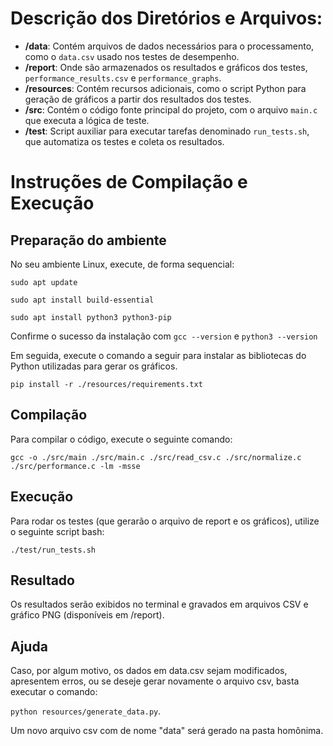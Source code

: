 # Descrição dos Diretórios e Arquivos:
- **/data**: Contém arquivos de dados necessários para o processamento, como o `data.csv` usado nos testes de desempenho.
- **/report**: Onde são armazenados os resultados e gráficos dos testes, `performance_results.csv` e `performance_graphs`.
- **/resources**: Contém recursos adicionais, como o script Python para geração de gráficos a partir dos resultados dos testes.
- **/src**: Contém o código fonte principal do projeto, com o arquivo `main.c` que executa a lógica de teste.
- **/test**: Script auxiliar para executar tarefas denominado `run_tests.sh`, que automatiza os testes e coleta os resultados.

# Instruções de Compilação e Execução

## Preparação do ambiente

No seu ambiente Linux, execute, de forma sequencial: 

`sudo apt update`

`sudo apt install build-essential`

`sudo apt install python3 python3-pip`

Confirme o sucesso da instalação com `gcc --version` e `python3 --version`

Em seguida, execute o comando a seguir para instalar as bibliotecas do Python utilizadas para gerar os gráficos.

`pip install -r ./resources/requirements.txt`

## Compilação
Para compilar o código, execute o seguinte comando:

`gcc -o ./src/main ./src/main.c ./src/read_csv.c ./src/normalize.c ./src/performance.c -lm -msse`

## Execução
Para rodar os testes (que gerarão o arquivo de report e os gráficos), utilize o seguinte script bash:

 `./test/run_tests.sh`

## Resultado
Os resultados serão exibidos no terminal e gravados em arquivos CSV e gráfico PNG (disponíveis em /report).


## Ajuda

Caso, por algum motivo, os dados em data.csv sejam modificados, apresentem erros, ou se deseje gerar novamente o arquivo csv, basta executar o comando:

`python resources/generate_data.py`.

Um novo arquivo csv com de nome "data" será gerado na pasta homônima.